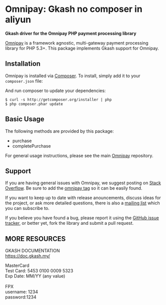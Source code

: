 # Omnipay: Gkash no composer in aliyun

**Gkash driver for the Omnipay PHP payment processing library**

<!--[![Build Status](https://travis-ci.org/thephpleague/omnipay-iPay88.png?branch=master)](https://travis-ci.org/thephpleague/omnipay-iPay88)-->
<!--[![Latest Stable Version](https://poser.pugx.org/omnipay/iPay88/version.png)](https://packagist.org/packages/omnipay/iPay88)-->
<!--[![Total Downloads](https://poser.pugx.org/omnipay/iPay88/d/total.png)](https://packagist.org/packages/omnipay/iPay88)-->

[Omnipay](https://github.com/thephpleague/omnipay) is a framework agnostic, multi-gateway payment
processing library for PHP 5.3+. This package implements Gkash support for Omnipay.

## Installation

Omnipay is installed via [Composer](http://getcomposer.org/). To install, simply add it
to your `composer.json` file:

 

And run composer to update your dependencies:

    $ curl -s http://getcomposer.org/installer | php
    $ php composer.phar update

## Basic Usage

The following methods are provided by this package:

+ purchase
+ completePurchase

For general usage instructions, please see the main [Omnipay](https://github.com/thephpleague/omnipay)
repository.


## Support

If you are having general issues with Omnipay, we suggest posting on
[Stack Overflow](http://stackoverflow.com/). Be sure to add the
[omnipay tag](http://stackoverflow.com/questions/tagged/omnipay) so it can be easily found.

If you want to keep up to date with release anouncements, discuss ideas for the project,
or ask more detailed questions, there is also a [mailing list](https://groups.google.com/forum/#!forum/omnipay) which
you can subscribe to.

If you believe you have found a bug, please report it using the [GitHub issue tracker](https://github.com/dilab/omnipay-ipay88/issues),
or better yet, fork the library and submit a pull request.


## MORE RESOURCES
GKASH DOCUMENTATION <br/>
https://doc.gkash.my/

MasterCard <br/>
Test Card: 5453 0100 0009 5323<br/>
Exp Date: MM/YY (any value)<br/>
<br/>
FPX<br/>
username: 1234 <br/>
password:1234<br/>

